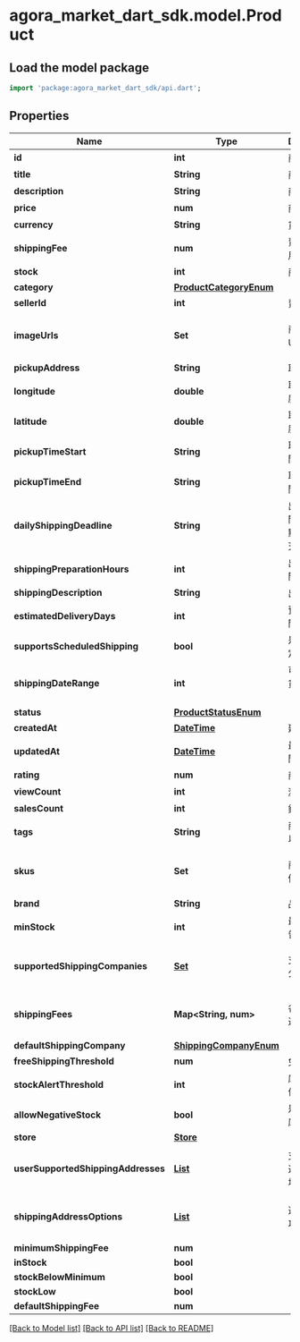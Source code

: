 # agora_market_dart_sdk.model.Product

## Load the model package
```dart
import 'package:agora_market_dart_sdk/api.dart';
```

## Properties
Name | Type | Description | Notes
------------ | ------------- | ------------- | -------------
**id** | **int** | 商品ID | [optional] 
**title** | **String** | 商品標題 | 
**description** | **String** | 商品描述 | 
**price** | **num** | 商品價格 | 
**currency** | **String** | 貨幣類型 | 
**shippingFee** | **num** | 賣家出貨費用 | 
**stock** | **int** | 商品庫存 | 
**category** | [**ProductCategoryEnum**](ProductCategoryEnum.md) |  | 
**sellerId** | **int** | 賣家Id | 
**imageUrls** | **Set<String>** | 商品圖片URL列表 | [optional] [default to const {}]
**pickupAddress** | **String** | 取貨地址 | 
**longitude** | **double** | 取貨地址經度 | 
**latitude** | **double** | 取貨地址緯度 | 
**pickupTimeStart** | **String** | 取貨開始時間 | 
**pickupTimeEnd** | **String** | 取貨結束時間 | 
**dailyShippingDeadline** | **String** | 出貨截止時間（每天幾點前下單當天出貨） | [optional] 
**shippingPreparationHours** | **int** | 出貨準備時間（小時） | [optional] 
**shippingDescription** | **String** | 出貨備註 | [optional] 
**estimatedDeliveryDays** | **int** | 預計送達時間（天數） | [optional] 
**supportsScheduledShipping** | **bool** | 是否支持指定出貨日期 | [optional] 
**shippingDateRange** | **int** | 可選擇的出貨日期範圍（天數） | [optional] 
**status** | [**ProductStatusEnum**](ProductStatusEnum.md) |  | 
**createdAt** | [**DateTime**](DateTime.md) | 建立時間 | [optional] 
**updatedAt** | [**DateTime**](DateTime.md) | 最後更新時間 | [optional] 
**rating** | **num** | 商品評分 | [optional] 
**viewCount** | **int** | 瀏覽次數 | [optional] 
**salesCount** | **int** | 銷售數量 | [optional] 
**tags** | **String** | 商品標籤，以逗號分隔 | [optional] 
**skus** | **Set<String>** | 商品SKU或條碼集合 | [optional] [default to const {}]
**brand** | **String** | 品牌名稱 | [optional] 
**minStock** | **int** | 最低庫存警告 | [optional] 
**supportedShippingCompanies** | [**Set<ShippingCompanyEnum>**](ShippingCompanyEnum.md) | 支援的物流公司 | [optional] [default to const {}]
**shippingFees** | **Map<String, num>** | 各物流公司運費對應表 | [optional] [default to const {}]
**defaultShippingCompany** | [**ShippingCompanyEnum**](ShippingCompanyEnum.md) |  | [optional] 
**freeShippingThreshold** | **num** | 免運費門檻 | [optional] 
**stockAlertThreshold** | **int** | 庫存警告閾值 | [optional] 
**allowNegativeStock** | **bool** | 是否允許負庫存 | [optional] 
**store** | [**Store**](Store.md) |  | [optional] 
**userSupportedShippingAddresses** | [**List<UserAddress>**](UserAddress.md) | 支援該商品運送的用戶地址列表 | [optional] [default to const []]
**shippingAddressOptions** | [**List<ShippingAddressOption>**](ShippingAddressOption.md) | 運送地址選項列表 | [optional] [default to const []]
**minimumShippingFee** | **num** |  | [optional] 
**inStock** | **bool** |  | [optional] 
**stockBelowMinimum** | **bool** |  | [optional] 
**stockLow** | **bool** |  | [optional] 
**defaultShippingFee** | **num** |  | [optional] 

[[Back to Model list]](../README.md#documentation-for-models) [[Back to API list]](../README.md#documentation-for-api-endpoints) [[Back to README]](../README.md)


